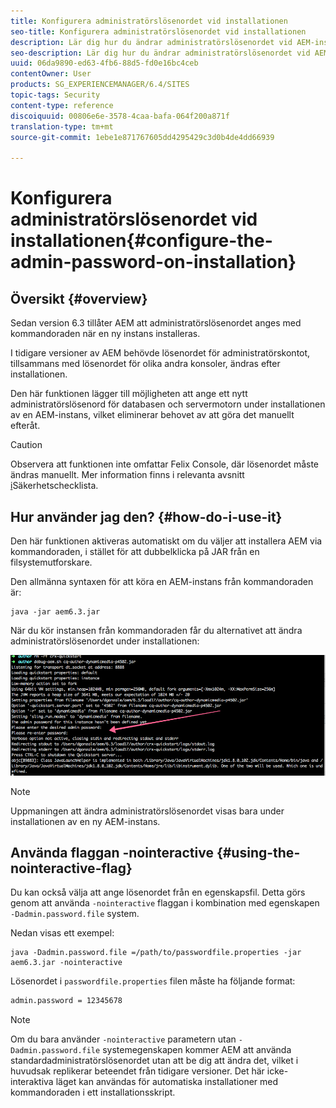 ```yaml
---
title: Konfigurera administratörslösenordet vid installationen
seo-title: Konfigurera administratörslösenordet vid installationen
description: Lär dig hur du ändrar administratörslösenordet vid AEM-installation.
seo-description: Lär dig hur du ändrar administratörslösenordet vid AEM-installation.
uuid: 06da9890-ed63-4fb6-88d5-fd0e16bc4ceb
contentOwner: User
products: SG_EXPERIENCEMANAGER/6.4/SITES
topic-tags: Security
content-type: reference
discoiquuid: 00806e6e-3578-4caa-bafa-064f200a871f
translation-type: tm+mt
source-git-commit: 1ebe1e871767605dd4295429c3d0b4de4dd66939

---
```



# Konfigurera administratörslösenordet vid installationen{#configure-the-admin-password-on-installation}

## Översikt {#overview}

Sedan version 6.3 tillåter AEM att administratörslösenordet anges med kommandoraden när en ny instans installeras.

I tidigare versioner av AEM behövde lösenordet för administratörskontot, tillsammans med lösenordet för olika andra konsoler, ändras efter installationen.

Den här funktionen lägger till möjligheten att ange ett nytt administratörslösenord för databasen och servermotorn under installationen av en AEM-instans, vilket eliminerar behovet av att göra det manuellt efteråt.

>[!CAUTION]
>
>Observera att funktionen inte omfattar Felix Console, där lösenordet måste ändras manuellt. Mer information finns i relevanta avsnitt [i](/help/sites-administering/security-checklist.md#change-default-passwords-for-the-aem-and-osgi-console-admin-accounts)Säkerhetschecklista.

## Hur använder jag den? {#how-do-i-use-it}

Den här funktionen aktiveras automatiskt om du väljer att installera AEM via kommandoraden, i stället för att dubbelklicka på JAR från en filsystemutforskare.

Den allmänna syntaxen för att köra en AEM-instans från kommandoraden är:

```shell
java -jar aem6.3.jar
```

När du kör instansen från kommandoraden får du alternativet att ändra administratörslösenordet under installationen:

![chlimage_1-116](assets/chlimage_1-116.png)

>[!NOTE]
>
>Uppmaningen att ändra administratörslösenordet visas bara under installationen av en ny AEM-instans.

## Använda flaggan -nointeractive {#using-the-nointeractive-flag}

Du kan också välja att ange lösenordet från en egenskapsfil. Detta görs genom att använda `-nointeractive` flaggan i kombination med egenskapen `-Dadmin.password.file` system.

Nedan visas ett exempel:

```shell
java -Dadmin.password.file =/path/to/passwordfile.properties -jar aem6.3.jar -nointeractive
```

Lösenordet i `passwordfile.properties` filen måste ha följande format:

```xml
admin.password = 12345678
```

>[!NOTE]
>
>Om du bara använder `-nointeractive` parametern utan `-Dadmin.password.file` systemegenskapen kommer AEM att använda standardadministratörslösenordet utan att be dig att ändra det, vilket i huvudsak replikerar beteendet från tidigare versioner. Det här icke-interaktiva läget kan användas för automatiska installationer med kommandoraden i ett installationsskript.

